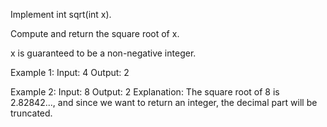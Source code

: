 Implement int sqrt(int x).

Compute and return the square root of x.

x is guaranteed to be a non-negative integer.

Example 1:
    Input: 4
    Output: 2

Example 2:
    Input: 8
    Output: 2
    Explanation: The square root of 8 is 2.82842...,
    and since we want to return an integer, the decimal part will be truncated.